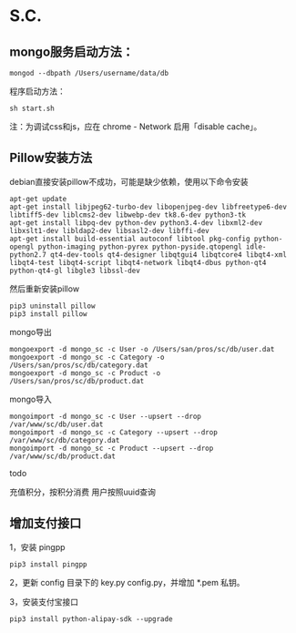 # S.C.

## mongo服务启动方法：

```
mongod --dbpath /Users/username/data/db
```

程序启动方法：

```
sh start.sh
```

注：为调试css和js，应在 chrome - Network 启用「disable cache」。

## Pillow安装方法

debian直接安装pillow不成功，可能是缺少依赖，使用以下命令安装

```
apt-get update
apt-get install libjpeg62-turbo-dev libopenjpeg-dev libfreetype6-dev libtiff5-dev liblcms2-dev libwebp-dev tk8.6-dev python3-tk
apt-get install libpq-dev python-dev python3.4-dev libxml2-dev libxslt1-dev libldap2-dev libsasl2-dev libffi-dev
apt-get install build-essential autoconf libtool pkg-config python-opengl python-imaging python-pyrex python-pyside.qtopengl idle-python2.7 qt4-dev-tools qt4-designer libqtgui4 libqtcore4 libqt4-xml libqt4-test libqt4-script libqt4-network libqt4-dbus python-qt4 python-qt4-gl libgle3 libssl-dev

```

然后重新安装pillow

```
pip3 uninstall pillow
pip3 install pillow
```

mongo导出


```
mongoexport -d mongo_sc -c User -o /Users/san/pros/sc/db/user.dat
mongoexport -d mongo_sc -c Category -o /Users/san/pros/sc/db/category.dat
mongoexport -d mongo_sc -c Product -o /Users/san/pros/sc/db/product.dat
```

mongo导入


```
mongoimport -d mongo_sc -c User --upsert --drop /var/www/sc/db/user.dat
mongoimport -d mongo_sc -c Category --upsert --drop /var/www/sc/db/category.dat
mongoimport -d mongo_sc -c Product --upsert --drop /var/www/sc/db/product.dat
```

todo

充值积分，按积分消费
用户按照uuid查询


## 增加支付接口

1，安装 pingpp

```
pip3 install pingpp
```

2，更新 config 目录下的 key.py config.py，并增加 *.pem 私钥。

3，安装支付宝接口

```
pip3 install python-alipay-sdk --upgrade
```
